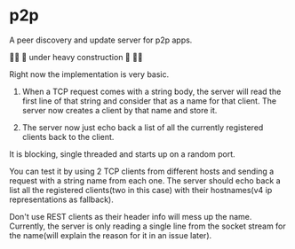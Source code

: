 # p2p
A peer discovery and update server for p2p apps.

👶🏻 🚧 under heavy construction 🚧 👶🏻

Right now the implementation is very basic.

1. When a TCP request comes with a string body, the server will read the first line of that string and consider that as a name
for that client. The server now creates a client by that name and store it.

2. The server now just echo back a list of all the currently registered clients back to the client.

It is blocking, single threaded and starts up on a random port.

You can test it by using 2 TCP clients from different hosts and sending a request with a string name from each one. The server should echo back a list all the registered clients(two in this case) with their hostnames(v4 ip representations as fallback).

Don't use REST clients as their header info will mess up the name. Currently, the server is only reading a single line from
the socket stream for the name(will explain the reason for it in an issue later).
